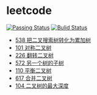 # leetcode

[![Passing Status](https://github.com/Shiny-Man/img.org/blob/master/passing.svg)](https://github.com/Shiny-Man/cpp-threadlib)
[![Bulid Status](https://github.com/Shiny-Man/img.org/blob/master/build.svg)](https://github.com/Shiny-Man/cpp-threadlib)

- [538 把二叉搜索树转化为累加树](https://github.com/Shiny-Man/leetcode/blob/master/coding/538.h)
- [101 对称二叉树](https://github.com/Shiny-Man/leetcode/blob/master/coding/101.h)
- [226 翻转二叉树](https://github.com/Shiny-Man/leetcode/blob/master/coding/226.h)
- [572 另一个树的子树](https://github.com/Shiny-Man/leetcode/blob/master/coding/572.h)
- [110 平衡二叉树](https://github.com/Shiny-Man/leetcode/blob/master/coding/110.h)
- [617 合并二叉树](https://github.com/Shiny-Man/leetcode/blob/master/coding/617.h)
- [104 二叉树的最大深度](https://github.com/Shiny-Man/leetcode/blob/master/coding/104.h)
